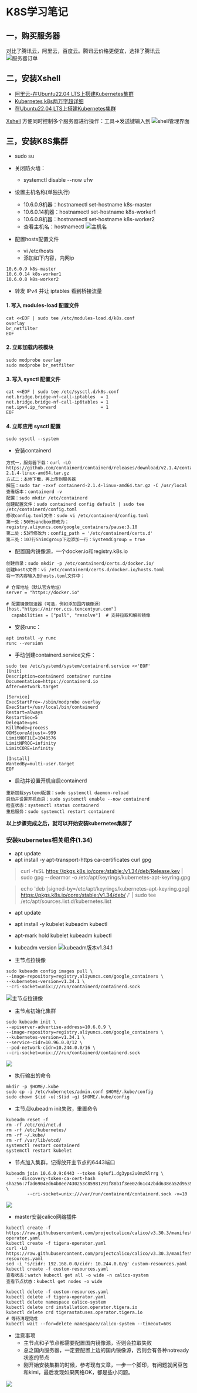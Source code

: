 # K8S学习笔记

## 一，购买服务器

对比了腾讯云，阿里云，百度云。腾讯云价格更便宜，选择了腾讯云
![服务器订单](images/服务器订单.png)

## 二，安装Xshell

- [阿里云-在Ubuntu22.04 LTS上搭建Kubernetes集群](https://developer.aliyun.com/article/1445670)
- [Kubernetes k8s两万字超详细](https://blog.csdn.net/m0_53928179/article/details/139068769)
- [在Ubuntu22.04 LTS上搭建Kubernetes集群](https://blog.csdn.net/m0_51510236/article/details/136329885)

[Xshell](https://www.xshell.com/zh/free-for-home-school/)
方便同时控制多个服务器进行操作：工具->发送键输入到
![shell管理界面](images/xshell.png)

## 三，安装K8S集群

- sudo su
- 关闭防火墙：
    - systemctl disable --now ufw
- 设置主机名称(单独执行)
    - 10.6.0.9机器：hostnamectl set-hostname k8s-master
    - 10.6.0.14机器：hostnamectl set-hostname k8s-worker1
    - 10.6.0.8机器：hostnamectl set-hostname k8s-worker2
    - 查看主机名：hostnamectl
      ![主机名](images/hostname.png)

- 配置hosts配置文件
    - vi /etc/hosts
    - 添加如下内容，内网ip

```
10.6.0.9 k8s-master
10.6.0.14 k8s-worker1
10.6.0.8 k8s-worker2
```

- 转发 IPv4 并让 iptables 看到桥接流量

#### 1. 写入 modules-load 配置文件

```
cat <<EOF | sudo tee /etc/modules-load.d/k8s.conf
overlay
br_netfilter
EOF
```

#### 2. 立即加载内核模块

```
sudo modprobe overlay
sudo modprobe br_netfilter
```

#### 3. 写入 sysctl 配置文件

```
cat <<EOF | sudo tee /etc/sysctl.d/k8s.conf
net.bridge.bridge-nf-call-iptables  = 1
net.bridge.bridge-nf-call-ip6tables = 1
net.ipv4.ip_forward                 = 1
EOF
```

#### 4. 立即应用 sysctl 配置

```
sudo sysctl --system
```

- 安装containerd

```
方式一，服务器下载：curl -LO https://github.com/containerd/containerd/releases/download/v2.1.4/containerd-2.1.4-linux-amd64.tar.gz
方式二：本地下载，再上传到服务器
解压：sudo tar -zxvf containerd-2.1.4-linux-amd64.tar.gz -C /usr/local
查看版本：containerd -v
配置：sudo mkdir /etc/containerd
创建配置文件：sudo containerd config default | sudo tee /etc/containerd/config.toml
修改config.toml文件：sudo vi /etc/containerd/config.toml
第一处：50行sandbox修改为：registry.aliyuncs.com/google_containers/pause:3.10
第二处：53行修改为：config_path = '/etc/containerd/certs.d'
第三处：107行ShimCgroup下边添加一行：SystemdCgroup = true
```

- 配置国内镜像源，一个docker.io和registry.k8s.io

```
创建目录：sudo mkdir -p /etc/containerd/certs.d/docker.io/
创建hosts文件：vi /etc/containerd/certs.d/docker.io/hosts.toml
将一下内容输入到hosts.toml文件中：
```

```
# 仓库地址（默认官方地址）
server = "https://docker.io"

# 配置镜像加速器（可选，例如添加国内镜像源）
[host."https://mirror.ccs.tencentyun.com"]
  capabilities = ["pull", "resolve"]  # 支持拉取和解析镜像
```

- 安装runc：

```
apt install -y runc
runc --version
```

- 手动创建containerd.service文件：

```
sudo tee /etc/systemd/system/containerd.service <<'EOF'
[Unit]
Description=containerd container runtime
Documentation=https://containerd.io
After=network.target

[Service]
ExecStartPre=-/sbin/modprobe overlay
ExecStart=/usr/local/bin/containerd
Restart=always
RestartSec=5
Delegate=yes
KillMode=process
OOMScoreAdjust=-999
LimitNOFILE=1048576
LimitNPROC=infinity
LimitCORE=infinity

[Install]
WantedBy=multi-user.target
EOF
```

- 启动并设置开机自启containerd

```
重新加载systemd配置：sudo systemctl daemon-reload
启动并设置开机自启：sudo systemctl enable --now containerd
检查状态：systemctl status containerd
重启服务：sudo systemctl restart containerd
```

**以上步骤完成之后，就可以开始安装kubernetes集群了**

### 安装kubernetes相关组件(1.34)

- apt update
- apt install -y apt-transport-https ca-certificates curl gpg

> curl -fsSL https://pkgs.k8s.io/core:/stable:/v1.34/deb/Release.key | sudo gpg --dearmor -o
> /etc/apt/keyrings/kubernetes-apt-keyring.gpg

> echo 'deb [signed-by=/etc/apt/keyrings/kubernetes-apt-keyring.gpg] https://pkgs.k8s.io/core:/stable:/v1.34/deb/ /' |
> sudo tee /etc/apt/sources.list.d/kubernetes.list

- apt update
- apt install -y kubelet kubeadm kubectl
- apt-mark hold kubelet kubeadm kubectl
- kubeadm version
  ![kubeadm版本v1.34.1](images/kubeadm.png)


- 主节点拉镜像

```
sudo kubeadm config images pull \
--image-repository=registry.aliyuncs.com/google_containers \
--kubernetes-version=v1.34.1 \
--cri-socket=unix:///run/containerd/containerd.sock
```

![主节点拉镜像](images/主节点拉镜像.png)

- 主节点初始化集群

```
sudo kubeadm init \
--apiserver-advertise-address=10.6.0.9 \
--image-repository=registry.aliyuncs.com/google_containers \
--kubernetes-version=v1.34.1 \
--service-cidr=10.96.0.0/12 \
--pod-network-cidr=10.244.0.0/16 \
--cri-socket=unix:///run/containerd/containerd.sock
```

![](images/kubeadm_init.png)

- 执行输出的命令

```
mkdir -p $HOME/.kube
sudo cp -i /etc/kubernetes/admin.conf $HOME/.kube/config
sudo chown $(id -u):$(id -g) $HOME/.kube/config
```

- 主节点kubeadm init失败，重置命令

```
kubeadm reset -f
rm -rf /etc/cni/net.d
rm -rf /etc/kubernetes/
rm -rf ~/.kube/
rm -rf /var/lib/etcd/
systemctl restart containerd
systemctl restart kubelet
```

- 节点加入集群，记得放开主节点的6443端口

```
kubeadm join 10.6.0.9:6443 --token 8q4uf1.dg3yps2u0mzklrrg \
	--discovery-token-ca-cert-hash sha256:7fad6904ed64b8ee7430253c85981291f88b1f3ee02d61c42bdd638ea52d9535 \
        --cri-socket=unix:///var/run/containerd/containerd.sock -v=10
```

![](images/子节点加入集群.png)

- master安装calico网络插件

```
kubectl create -f https://raw.githubusercontent.com/projectcalico/calico/v3.30.3/manifests/tigera-operator.yaml
kubectl create -f tigera-operator.yaml
curl -LO https://raw.githubusercontent.com/projectcalico/calico/v3.30.3/manifests/custom-resources.yaml
sed -i 's/cidr: 192.168.0.0/cidr: 10.244.0.0/g' custom-resources.yaml
kubectl create -f custom-resources.yaml
查看状态：watch kubectl get all -o wide -n calico-system
查看节点状态：kubectl get nodes -o wide
```

```calico清空操作
kubectl delete -f custom-resources.yaml
kubectl delete -f tigera-operator.yaml
kubectl delete namespace calico-system
kubectl delete crd installation.operator.tigera.io
kubectl delete crd tigerastatuses.operator.tigera.io
# 等待清理完成
kubectl wait --for=delete namespace/calico-system --timeout=60s
```

- 注意事项
    - 主节点和子节点都需要配置国内镜像源，否则会拉取失败
    - 总之国内服务器，一定要配置上边的国内镜像源，否则会有各种notready状态的节点
    - 刚开始安装集群的时候，参考现有文章，一步一个脚印，有问题就问豆包和kimi，最后发现如果网络OK，都是些小问题。

![](images/集群安装成功.png)



